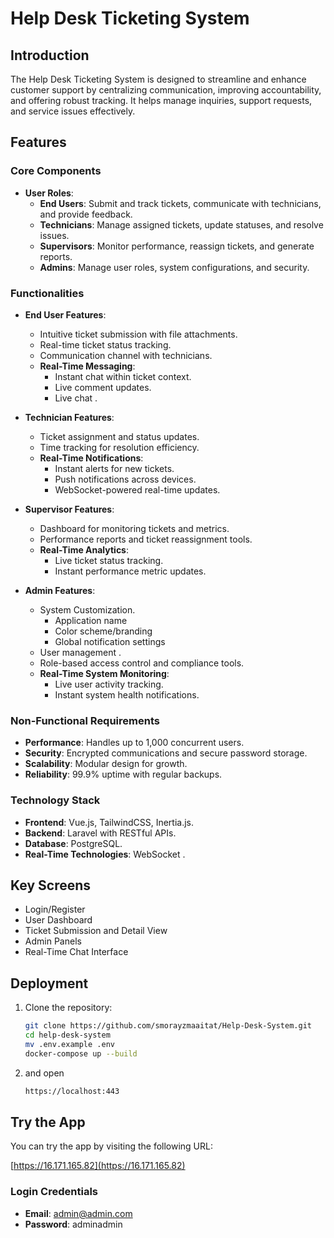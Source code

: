 # Help Desk Ticketing System
## Introduction
The Help Desk Ticketing System is designed to streamline and enhance customer support by centralizing communication, improving accountability, and offering robust tracking. It helps manage inquiries, support requests, and service issues effectively.

## Features
### Core Components
- **User Roles**:
  - **End Users**: Submit and track tickets, communicate with technicians, and provide feedback.
  - **Technicians**: Manage assigned tickets, update statuses, and resolve issues.
  - **Supervisors**: Monitor performance, reassign tickets, and generate reports.
  - **Admins**: Manage user roles, system configurations, and security.
  

### Functionalities
- **End User Features**:
  - Intuitive ticket submission with file attachments.
  - Real-time ticket status tracking.
  - Communication channel with technicians.
  - **Real-Time Messaging**:
    - Instant chat within ticket context.
    - Live comment updates.
    - Live chat .

- **Technician Features**:
  - Ticket assignment and status updates.
  - Time tracking for resolution efficiency.
  - **Real-Time Notifications**:
    - Instant alerts for new tickets.
    - Push notifications across devices.
    - WebSocket-powered real-time updates.

- **Supervisor Features**:
  - Dashboard for monitoring tickets and metrics.
  - Performance reports and ticket reassignment tools.
  - **Real-Time Analytics**:
    - Live ticket status tracking.
    - Instant performance metric updates.

- **Admin Features**:
  - System Customization.
    - Application name
    - Color scheme/branding
    - Global notification settings
  - User management .
  - Role-based access control and compliance tools.
  - **Real-Time System Monitoring**:
    - Live user activity tracking.
    - Instant system health notifications.

### Non-Functional Requirements
- **Performance**: Handles up to 1,000 concurrent users.
- **Security**: Encrypted communications and secure password storage.
- **Scalability**: Modular design for growth.
- **Reliability**: 99.9% uptime with regular backups.

### Technology Stack
- **Frontend**: Vue.js, TailwindCSS, Inertia.js.
- **Backend**: Laravel with RESTful APIs.
- **Database**: PostgreSQL.
- **Real-Time Technologies**: WebSocket .

## Key Screens
- Login/Register
- User Dashboard
- Ticket Submission and Detail View
- Admin Panels
- Real-Time Chat Interface

## Deployment
1. Clone the repository:
   ```bash
   git clone https://github.com/smorayzmaaitat/Help-Desk-System.git
   cd help-desk-system
   mv .env.example .env
   docker-compose up --build
   ```
2. and open
   ```bash
   https://localhost:443
   ```

## Try the App

You can try the app by visiting the following URL:

[https://16.171.165.82](https://16.171.165.82)

### Login Credentials

- **Email**: admin@admin.com
- **Password**: adminadmin



